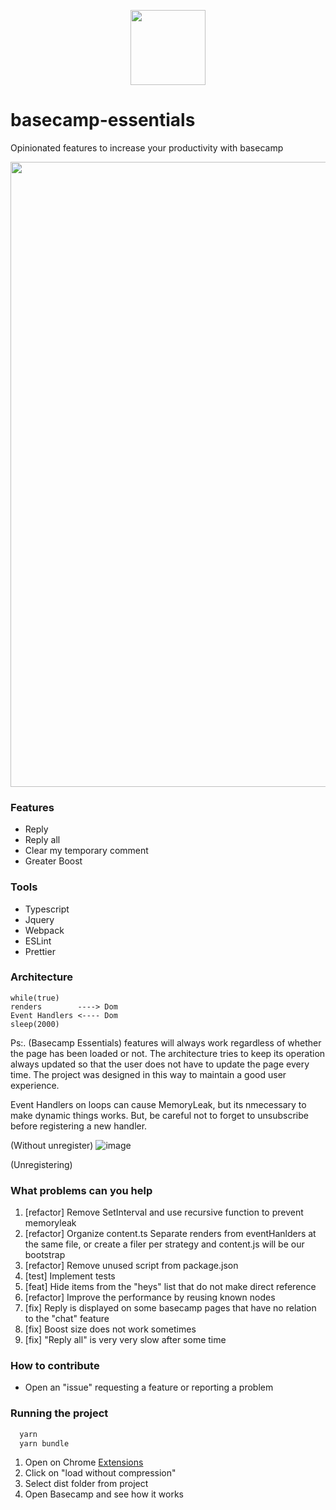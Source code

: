 <p align="center">
  <img width="120" height="120" src="https://user-images.githubusercontent.com/7409802/120087645-11cf8a80-c0c0-11eb-8d24-40d7352f150f.png">
</p>

# basecamp-essentials

Opinionated features to increase your productivity with basecamp

<p align="center">
  <img width="1000" src="https://user-images.githubusercontent.com/7409802/120087649-18f69880-c0c0-11eb-9016-a8a058aed030.png">
</p>

### Features

- Reply
- Reply all
- Clear my temporary comment
- Greater Boost

### Tools

- Typescript
- Jquery
- Webpack
- ESLint
- Prettier

### Architecture

```
while(true)
renders        ----> Dom
Event Handlers <---- Dom
sleep(2000)
```

Ps:. (Basecamp Essentials) features will always work regardless of whether the page has been loaded or not. The architecture tries to keep its operation always updated so that the user does not have to update the page every time. The project was designed in this way to maintain a good user experience.

Event Handlers on loops can cause MemoryLeak, but its nmecessary to make dynamic things works. But, be careful not to forget to unsubscribe before registering a new handler.

(Without unregister)
![image](https://user-images.githubusercontent.com/7409802/120116723-df756a00-c15f-11eb-8651-8a09db84ecb9.png)

(Unregistering)



### What problems can you help

1. [refactor] Remove SetInterval and use recursive function to prevent memoryleak
2. [refactor] Organize content.ts Separate renders from eventHanlders at the same file, or create a filer per strategy and content.js will be our bootstrap
3. [refactor] Remove unused script from package.json
4. [test] Implement tests
5. [feat] Hide items from the "heys" list that do not make direct reference
6. [refactor] Improve the performance by reusing known nodes
7. [fix] Reply is displayed on some basecamp pages that have no relation to the "chat" feature
8. [fix] Boost size does not work sometimes
9. [fix] "Reply all" is very very slow after some time

### How to contribute

- Open an "issue" requesting a feature or reporting a problem

### Running the project

```sh
  yarn
  yarn bundle
```

1. Open on Chrome [Extensions](chrome://extensions/)
2. Click on "load without compression"
3. Select dist folder from project
4. Open Basecamp and see how it works


